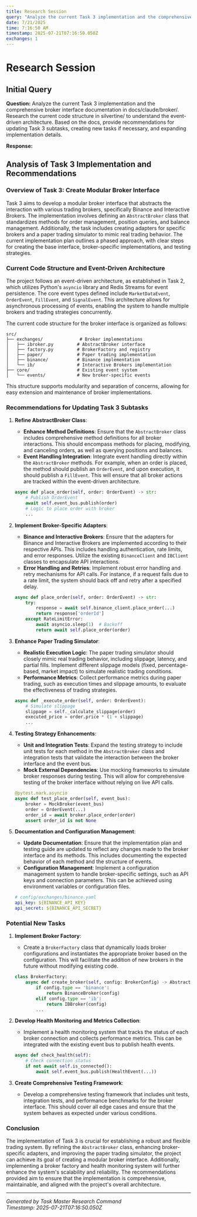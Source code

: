 ```yaml
---
title: Research Session
query: "Analyze the current Task 3 implementation and the comprehensive broker interface documentation in docs/claude/broker/. Research the current code structure in silvertine/ to understand the event-driven architecture. Based on the docs, provide recommendations for updating Task 3 subtasks, creating new tasks if necessary, and expanding implementation details."
date: 7/21/2025
time: 7:16:50 AM
timestamp: 2025-07-21T07:16:50.050Z
exchanges: 1
---
```


# Research Session

## Initial Query

**Question:** Analyze the current Task 3 implementation and the comprehensive broker interface documentation in docs/claude/broker/. Research the current code structure in silvertine/ to understand the event-driven architecture. Based on the docs, provide recommendations for updating Task 3 subtasks, creating new tasks if necessary, and expanding implementation details.

**Response:**

## Analysis of Task 3 Implementation and Recommendations

### Overview of Task 3: Create Modular Broker Interface

Task 3 aims to develop a modular broker interface that abstracts the interaction with various trading brokers, specifically Binance and Interactive Brokers. The implementation involves defining an `AbstractBroker` class that standardizes methods for order management, position queries, and balance management. Additionally, the task includes creating adapters for specific brokers and a paper trading simulator to mimic real trading behavior. The current implementation plan outlines a phased approach, with clear steps for creating the base interface, broker-specific implementations, and testing strategies.

### Current Code Structure and Event-Driven Architecture

The project follows an event-driven architecture, as established in Task 2, which utilizes Python's `asyncio` library and Redis Streams for event persistence. The core event types defined include `MarketDataEvent`, `OrderEvent`, `FillEvent`, and `SignalEvent`. This architecture allows for asynchronous processing of events, enabling the system to handle multiple brokers and trading strategies concurrently.

The current code structure for the broker interface is organized as follows:

```
src/
├── exchanges/              # Broker implementations
│   ├── ibroker.py         # AbstractBroker interface
│   ├── factory.py         # BrokerFactory and registry
│   ├── paper/             # Paper trading implementation
│   ├── binance/           # Binance implementation
│   └── ib/                # Interactive Brokers implementation
├── core/                  # Existing event system
│   └── events/            # New broker-specific events
```

This structure supports modularity and separation of concerns, allowing for easy extension and maintenance of broker implementations.

### Recommendations for Updating Task 3 Subtasks

1. **Refine AbstractBroker Class**:
   - **Enhance Method Definitions**: Ensure that the `AbstractBroker` class includes comprehensive method definitions for all broker interactions. This should encompass methods for placing, modifying, and canceling orders, as well as querying positions and balances.
   - **Event Handling Integration**: Integrate event handling directly within the `AbstractBroker` methods. For example, when an order is placed, the method should publish an `OrderEvent`, and upon execution, it should publish a `FillEvent`. This will ensure that all broker actions are tracked within the event-driven architecture.

   ```python
   async def place_order(self, order: OrderEvent) -> str:
       # Publish OrderEvent
       await self.event_bus.publish(order)
       # Logic to place order with broker
       ...
   ```

2. **Implement Broker-Specific Adapters**:
   - **Binance and Interactive Brokers**: Ensure that the adapters for Binance and Interactive Brokers are implemented according to their respective APIs. This includes handling authentication, rate limits, and error responses. Utilize the existing `BinanceClient` and `IBClient` classes to encapsulate API interactions.
   - **Error Handling and Retries**: Implement robust error handling and retry mechanisms for API calls. For instance, if a request fails due to a rate limit, the system should back off and retry after a specified delay.

   ```python
   async def place_order(self, order: OrderEvent) -> str:
       try:
           response = await self.binance_client.place_order(...)
           return response['orderId']
       except RateLimitError:
           await asyncio.sleep(1)  # Backoff
           return await self.place_order(order)
   ```

3. **Enhance Paper Trading Simulator**:
   - **Realistic Execution Logic**: The paper trading simulator should closely mimic real trading behavior, including slippage, latency, and partial fills. Implement different slippage models (fixed, percentage-based, market impact) to simulate realistic trading conditions.
   - **Performance Metrics**: Collect performance metrics during paper trading, such as execution times and slippage amounts, to evaluate the effectiveness of trading strategies.

   ```python
   async def _execute_order(self, order: OrderEvent):
       # Simulate slippage
       slippage = self._calculate_slippage(order)
       executed_price = order.price * (1 + slippage)
       ...
   ```

4. **Testing Strategy Enhancements**:
   - **Unit and Integration Tests**: Expand the testing strategy to include unit tests for each method in the `AbstractBroker` class and integration tests that validate the interaction between the broker interface and the event bus.
   - **Mock External Dependencies**: Use mocking frameworks to simulate broker responses during testing. This will allow for comprehensive testing of the broker interface without relying on live API calls.

   ```python
   @pytest.mark.asyncio
   async def test_place_order(self, event_bus):
       broker = MockBroker(event_bus)
       order = OrderEvent(...)
       order_id = await broker.place_order(order)
       assert order_id is not None
   ```

5. **Documentation and Configuration Management**:
   - **Update Documentation**: Ensure that the implementation plan and testing guide are updated to reflect any changes made to the broker interface and its methods. This includes documenting the expected behavior of each method and the structure of events.
   - **Configuration Management**: Implement a configuration management system to handle broker-specific settings, such as API keys and connection parameters. This can be achieved using environment variables or configuration files.

   ```yaml
   # config/exchanges/binance.yaml
   api_key: ${BINANCE_API_KEY}
   api_secret: ${BINANCE_API_SECRET}
   ```

### Potential New Tasks

1. **Implement Broker Factory**:
   - Create a `BrokerFactory` class that dynamically loads broker configurations and instantiates the appropriate broker based on the configuration. This will facilitate the addition of new brokers in the future without modifying existing code.

   ```python
   class BrokerFactory:
       async def create_broker(self, config: BrokerConfig) -> AbstractBroker:
           if config.type == 'binance':
               return BinanceBroker(config)
           elif config.type == 'ib':
               return IBBroker(config)
           ...
   ```

2. **Develop Health Monitoring and Metrics Collection**:
   - Implement a health monitoring system that tracks the status of each broker connection and collects performance metrics. This can be integrated with the existing event bus to publish health events.

   ```python
   async def check_health(self):
       # Check connection status
       if not await self.is_connected():
           await self.event_bus.publish(HealthEvent(...))
   ```

3. **Create Comprehensive Testing Framework**:
   - Develop a comprehensive testing framework that includes unit tests, integration tests, and performance benchmarks for the broker interface. This should cover all edge cases and ensure that the system behaves as expected under various conditions.

### Conclusion

The implementation of Task 3 is crucial for establishing a robust and flexible trading system. By refining the `AbstractBroker` class, enhancing broker-specific adapters, and improving the paper trading simulator, the project can achieve its goal of creating a modular broker interface. Additionally, implementing a broker factory and health monitoring system will further enhance the system's scalability and reliability. The recommendations provided aim to ensure that the implementation is comprehensive, maintainable, and aligned with the project's overall architecture.


---

*Generated by Task Master Research Command*  
*Timestamp: 2025-07-21T07:16:50.050Z*
